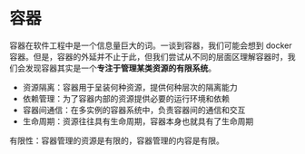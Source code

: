 # 容器
容器在软件工程中是一个信息量巨大的词。一谈到容器，我们可能会想到 docker 容器。但是，容器的外延并不止于此，但我们尝试从不同的层面区理解容器时，我们会发现容器其实是一个**专注于管理某类资源的有限系统**。

+ 资源隔离：容器用于呈装何种资源，提供何种层次的隔离能力
+ 依赖管理：为了容器内部的资源提供必要的运行环境和依赖
+ 容器间通信：在多实例的容器系统中，负责容器间的通信和交互
+ 生命周期：资源往往具有生命周期，容器本身也就具有了生命周期

有限性：容器管理的资源是有限的，容器管理的内容是有限。

